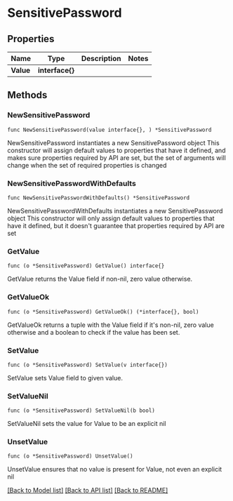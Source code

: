 # SensitivePassword

## Properties

Name | Type | Description | Notes
------------ | ------------- | ------------- | -------------
**Value** | **interface{}** |  | 

## Methods

### NewSensitivePassword

`func NewSensitivePassword(value interface{}, ) *SensitivePassword`

NewSensitivePassword instantiates a new SensitivePassword object
This constructor will assign default values to properties that have it defined,
and makes sure properties required by API are set, but the set of arguments
will change when the set of required properties is changed

### NewSensitivePasswordWithDefaults

`func NewSensitivePasswordWithDefaults() *SensitivePassword`

NewSensitivePasswordWithDefaults instantiates a new SensitivePassword object
This constructor will only assign default values to properties that have it defined,
but it doesn't guarantee that properties required by API are set

### GetValue

`func (o *SensitivePassword) GetValue() interface{}`

GetValue returns the Value field if non-nil, zero value otherwise.

### GetValueOk

`func (o *SensitivePassword) GetValueOk() (*interface{}, bool)`

GetValueOk returns a tuple with the Value field if it's non-nil, zero value otherwise
and a boolean to check if the value has been set.

### SetValue

`func (o *SensitivePassword) SetValue(v interface{})`

SetValue sets Value field to given value.


### SetValueNil

`func (o *SensitivePassword) SetValueNil(b bool)`

 SetValueNil sets the value for Value to be an explicit nil

### UnsetValue
`func (o *SensitivePassword) UnsetValue()`

UnsetValue ensures that no value is present for Value, not even an explicit nil

[[Back to Model list]](../README.md#documentation-for-models) [[Back to API list]](../README.md#documentation-for-api-endpoints) [[Back to README]](../README.md)


